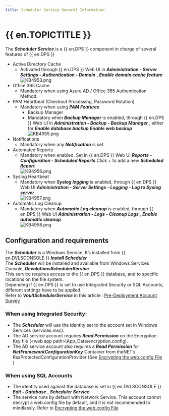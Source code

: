 ```yaml
---
title: Scheduler Service General Information
---
```

# {{ en.TOPICTITLE }}
The ***Scheduler Service*** is a {{ en.DPS }} component in charge of several features of {{ en.DPS }}
* Active Directory Cache
  * Activated through {{ en.DPS }} Web UI in ***Administration - Server Settings - Authentication - Domain*** , ***Enable domain cache feature***  
![KB4953.png](/img/en/kb/KB4953.png)
* Office 365 Cache
  * Mandatory when using Azure AD / Office 365 Authentication Method.
* PAM Heartbeat (Checkout Processing, Password Rotation)
  * Mandatory when using ***PAM Features***
    * Backup Manager
    * Mandatory when ***Backup Manager*** is enabled, through {{ en.DPS }} Web UI in ***Administration - Backup - Backup Manager*** , either for
***Enable database backup***
***Enable web backup***  
![KB4955.png](/img/en/kb/KB4955.png)
* Notifications
  * Mandatory when any ***Notification*** is set.
* Automated Reports
  * Mandatory when enabled. Set in {{ en.DPS }} Web UI ***Reports - Configuration - Scheduled Reports*** Click + to add a new ***Scheduled Report***  
![KB4956.png](/img/en/kb/KB4956.png)
* Syslog Heartbeat
  * Mandatory when ***Syslog logging*** is enabled, through {{ en.DPS }} Web UI ***Administration - Server Settings - Logging - Log to Syslog server***  
![KB4957.png](/img/en/kb/KB4957.png)
* Automatic Log Cleanup
  * Mandatory when ***Automatic Log cleanup*** is enabled, through {{ en.DPS }} Web UI ***Administration - Logs - Cleanup Logs*** , ***Enable automatic cleanup***  
![KB4958.png](/img/en/kb/KB4958.png)
## Configuration and requirements
The ***Scheduler*** is a Windows Service. 
It’s installed from {{ en.DVLSCONSOLE }} ***Install Scheduler***  
The ***Scheduler*** will be installed and available from Windows Services Console, ***DevolutionsSchedulerService***  
This service requires access to the {{ en.DPS }} database, and to specific locations on the file system.  
Depending if {{ en.DPS }} is set to use Integrated Security or SQL Accounts, different settings have to be applied.  
Refer to ***VaultSchedulerService*** in this article : [Pre-Deployment Account Survey](/kb/devolutions-server/knowledge-base/pre-deployment-account-survey/)
### When using Integrated Security:
* The ***Scheduler*** will use the identity set to the account set in Windows Services (services.msc).
* The AD service account requires ***Read Permission*** on the Encryption Key file (&lt;web app path&gt;\App_Data\encryption.config).
* The AD service account also requires a ***Read Permission*** for ***NetFrameworkConfigurationKey*** Container from theNET’s RsaProtectedConfigurationProvider (See [Encrypting the web.config File](/kb/devolutions-server/how-to-articles/encrypting-web-config-file/) )
### When using SQL Accounts
* The identity used against the database is set in {{ en.DVLSCONSOLE }} ***Edit - Database*** , ***Scheduler Service***
* The service runs by default with Network Service. This account cannot decrypt a web.config file by default, and it is not recommended to mindlessly. Refer to [Encrypting the web.config File](/kb/devolutions-server/how-to-articles/encrypting-web-config-file/)
